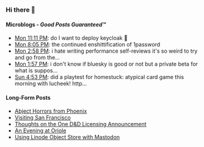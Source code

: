 ### Hi there 👋

#### Microblogs - *Good Posts Guaranteed™*
<!-- FEDI-POST-LIST:START -->
- [Mon 11:11 PM](https://mastodon.yshi.org/@owls/110256316645269727): do I want to deploy keycloak 🤔  
- [Mon 8:05 PM](https://mastodon.yshi.org/@owls/110255587658058175): the continued enshittification of 1password  
- [Mon 2:58 PM](https://mastodon.yshi.org/@owls/110254378778869179): i hate writing performance self-reviews it&#39;s so weird to try and go from the... 
- [Mon 1:57 PM](https://mastodon.yshi.org/@owls/110254137399419128): i don&#39;t know if bluesky is good or not but a private beta for what is suppos... 
- [Sun 4:53 PM](https://mastodon.yshi.org/@owls/110249167207673586): did a playtest for homestuck: atypical card game this morning with lucheek! http... 

<!-- FEDI-POST-LIST:END -->

#### Long-Form Posts
<!-- BLOG-POST-LIST:START -->
- [Abject Horrors from Phoenix](https://godless-internets.org/2023/03/25/abject-horrors-from-phoenix/)
- [Visiting San Francisco](https://godless-internets.org/2023/03/11/visiting-san-francisco/)
- [Thoughts on the One D&amp;D Licensing Announcement](https://godless-internets.org/2022/12/22/thoughts-on-the-one-dd-licensing-announcement/)
- [An Evening at Oriole](https://godless-internets.org/2022/12/20/an-evening-at-oriole/)
- [Using Linode Object Store with Mastodon](https://godless-internets.org/2022/12/20/using-linode-object-store-with-mastodon/)
<!-- BLOG-POST-LIST:END -->
